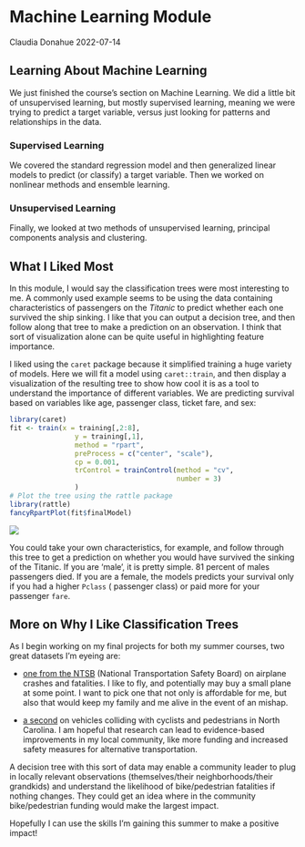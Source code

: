 Machine Learning Module
================
Claudia Donahue
2022-07-14

## Learning About Machine Learning

We just finished the course’s section on Machine Learning. We did a
little bit of unsupervised learning, but mostly supervised learning,
meaning we were trying to predict a target variable, versus just looking
for patterns and relationships in the data.

### Supervised Learning

We covered the standard regression model and then generalized linear
models to predict (or classify) a target variable. Then we worked on
nonlinear methods and ensemble learning.

### Unsupervised Learning

Finally, we looked at two methods of unsupervised learning, principal
components analysis and clustering.

## What I Liked Most

In this module, I would say the classification trees were most
interesting to me. A commonly used example seems to be using the data
containing characteristics of passengers on the *Titanic* to predict
whether each one survived the ship sinking. I like that you can output a
decision tree, and then follow along that tree to make a prediction on
an observation. I think that sort of visualization alone can be quite
useful in highlighting feature importance.

I liked using the `caret` package because it simplified training a huge
variety of models. Here we will fit a model using `caret::train`, and
then display a visualization of the resulting tree to show how cool it
is as a tool to understand the importance of different variables. We are
predicting survival based on variables like age, passenger class, ticket
fare, and sex:

``` r
library(caret)
fit <- train(x = training[,2:8], 
                y = training[,1],
                method = "rpart",
                preProcess = c("center", "scale"),
                cp = 0.001,
                trControl = trainControl(method = "cv", 
                                         number = 3)
                )
# Plot the tree using the rattle package
library(rattle)
fancyRpartPlot(fit$finalModel)
```

![](./images/classification%20tree%20with%20caret::train-1.png)<!-- -->

You could take your own characteristics, for example, and follow through
this tree to get a prediction on whether you would have survived the
sinking of the Titanic. If you are ‘male’, it is pretty simple. 81
percent of males passengers died. If you are a female, the models
predicts your survival only if you had a higher `Pclass` ( passenger
class) or paid more for your passenger `fare`.

## More on Why I Like Classification Trees

As I begin working on my final projects for both my summer courses, two
great datasets I’m eyeing are:

-   [one from the
    NTSB](https://www.kaggle.com/code/khsamaha/ntsb-us-aviation-accident-up-to-jan-2022/data)
    (National Transportation Safety Board) on airplane crashes and
    fatalities. I like to fly, and potentially may buy a small plane at
    some point. I want to pick one that not only is affordable for me,
    but also that would keep my family and me alive in the event of an
    mishap.

-   [a
    second](https://www.kaggle.com/datasets/atharvaingle/bikepedcrash)
    on vehicles colliding with cyclists and pedestrians in North
    Carolina. I am hopeful that research can lead to evidence-based
    improvements in my local community, like more funding and increased
    safety measures for alternative transportation.

A decision tree with this sort of data may enable a community leader to
plug in locally relevant observations (themselves/their
neighborhoods/their grandkids) and understand the likelihood of
bike/pedestrian fatalities if nothing changes. They could get an idea
where in the community bike/pedestrian funding would make the largest
impact.

Hopefully I can use the skills I’m gaining this summer to make a
positive impact!
